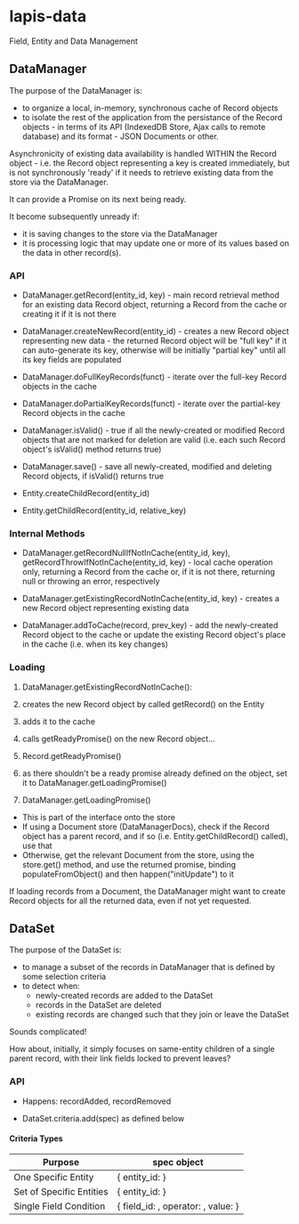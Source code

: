 # lapis-data
Field, Entity and Data Management



## DataManager

The purpose of the DataManager is:
* to organize a local, in-memory, synchronous cache of Record objects
* to isolate the rest of the application from the persistance of the Record objects - in terms of its API (IndexedDB Store, Ajax calls to remote database) and its format - JSON Documents or other.

Asynchronicity of existing data availability is handled WITHIN the Record object - i.e. the Record object representing a key is created immediately, but is not synchronously 'ready' if it needs to retrieve existing data from the store via the DataManager.

It can provide a Promise on its next being ready.

It become subsequently unready if:
* it is saving changes to the store via the DataManager
* it is processing logic that may update one or more of its values based on the data in other record(s).


### API

* DataManager.getRecord(entity_id, key) - main record retrieval method for an existing data Record object, returning a Record from the cache or creating it if it is not there

* DataManager.createNewRecord(entity_id) - creates a new Record object representing new data - the returned Record object will be "full key" if it can auto-generate its key, otherwise will be initially "partial key" until all its key fields are populated

* DataManager.doFullKeyRecords(funct) - iterate over the full-key Record objects in the cache

* DataManager.doPartialKeyRecords(funct) - iterate over the partial-key Record objects in the cache

* DataManager.isValid() - true if all the newly-created or modified Record objects that are not marked for deletion are valid (i.e. each such Record object's isValid() method returns true)

* DataManager.save() - save all newly-created, modified and deleting Record objects, if isValid() returns true

* Entity.createChildRecord(entity_id)

* Entity.getChildRecord(entity_id, relative_key)


### Internal Methods


* DataManager.getRecordNullIfNotInCache(entity_id, key), getRecordThrowIfNotInCache(entity_id, key) - local cache operation only, returning a Record from the cache or, if it is not there, returning null or throwing an error, respectively

* DataManager.getExistingRecordNotInCache(entity_id, key) - creates a new Record object representing existing data

* DataManager.addToCache(record, prev_key) - add the newly-created Record object to the cache or update the existing Record object's place in the cache (i.e. when its key changes)


### Loading

1. DataManager.getExistingRecordNotInCache():
  1. creates the new Record object by called getRecord() on the Entity
  2. adds it to the cache
  3. calls getReadyPromise() on the new Record object...

2. Record.getReadyPromise()
  1. as there shouldn't be a ready promise already defined on the object, set it to DataManager.getLoadingPromise()

3. DataManager.getLoadingPromise()
  * This is part of the interface onto the store
  * If using a Document store (DataManagerDocs), check if the Record object has a parent record, and if so (i.e. Entity.getChildRecord() called), use that
  * Otherwise, get the relevant Document from the store, using the store.get() method, and use the returned promise, binding populateFromObject() and then happen("initUpdate") to it

If loading records from a Document, the DataManager might want to create Record objects for all the returned data, even if not yet requested.



## DataSet

The purpose of the DataSet is:
* to manage a subset of the records in DataManager that is defined by some selection criteria
* to detect when:
  * newly-created records are added to the DataSet
  * records in the DataSet are deleted
  * existing records are changed such that they join or leave the DataSet

Sounds complicated!

How about, initially, it simply focuses on same-entity children of a single parent record, with their link fields locked to prevent leaves?


### API

* Happens: recordAdded, recordRemoved

* DataSet.criteria.add(spec) as defined below

#### Criteria Types

|Purpose                    |spec object  |
|---------------------------|-------------|
|One Specific Entity        |{ entity_id: <string> }|
|Set of Specific Entities   |{ entity_id: <array of string> }|
|Single Field Condition     |{ field_id: <string>, operator: <optional string>, value: <string> }|


